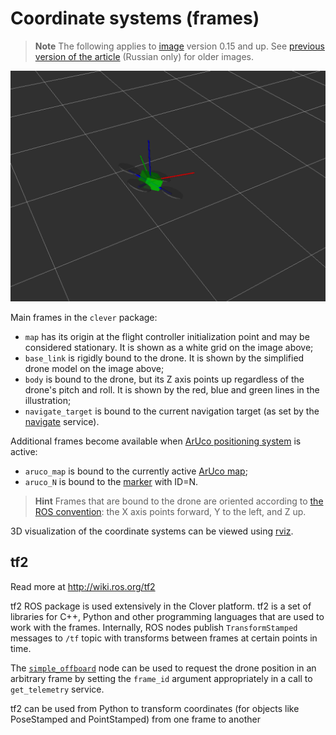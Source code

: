 Coordinate systems (frames)
===

> **Note** The following applies to [image](image.md) version 0.15 and up. See [previous version of the article](https://github.com/CopterExpress/clever/blob/v0.14/docs/ru/frames.md) (Russian only) for older images.

![TF2 Clover frames](../assets/frames.png)

Main frames in the `clever` package:

* `map` has its origin at the flight controller initialization point and may be considered stationary. It is shown as a white grid on the image above;
* `base_link` is rigidly bound to the drone. It is shown by the simplified drone model on the image above;
* `body` is bound to the drone, but its Z axis points up regardless of the drone's pitch and roll. It is shown by the red, blue and green lines in the illustration;
* `navigate_target` is bound to the current navigation target (as set by the [navigate](simple_offboard.md#navigate) service).

Additional frames become available when [ArUco positioning system](aruco.md) is active:

* `aruco_map` is bound to the currently active [ArUco map](aruco_map.md);
* `aruco_N` is bound to the [marker](aruco_marker.md) with ID=N.

> **Hint** Frames that are bound to the drone are oriented according to [the ROS convention](http://www.ros.org/reps/rep-0103.html): the X axis points forward, Y to the left, and Z up.

3D visualization of the coordinate systems can be viewed using [rviz](rviz.md).

tf2
--

Read more at http://wiki.ros.org/tf2

tf2 ROS package is used extensively in the Clover platform. tf2 is a set of libraries for C++, Python and other programming languages that are used to work with the frames. Internally, ROS nodes publish `TransformStamped` messages to `/tf` topic with transforms between frames at certain points in time.

The [`simple_offboard`](simple_offboard.md) node can be used to request the drone position in an arbitrary frame by setting the `frame_id` argument appropriately in a call to `get_telemetry` service.

tf2 can be used from Python to transform coordinates (for objects like PoseStamped and PointStamped) from one frame to another
